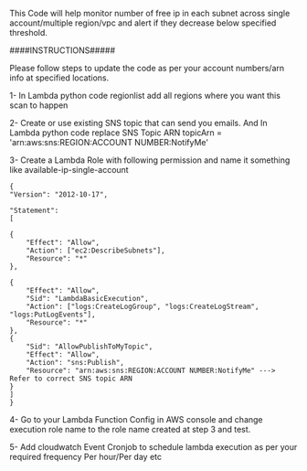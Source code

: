 This Code will help monitor number of free ip in each subnet across single account/multiple region/vpc and alert if they decrease below specified threshold.

####INSTRUCTIONS#####

Please follow steps to update the code as per your account numbers/arn info at specified locations.

1- In Lambda python code regionlist add all regions where you want this scan to happen

2- Create or use existing SNS topic that can send you emails. And In Lambda python code replace SNS Topic ARN topicArn = 'arn:aws:sns:REGION:ACCOUNT NUMBER:NotifyMe'

3- Create a Lambda Role with following permission and name it something like available-ip-single-account

	{ 
	"Version": "2012-10-17",

	"Statement": 
	[

	{
		"Effect": "Allow",
		"Action": ["ec2:DescribeSubnets"],
		"Resource": "*"
	},

	{
		"Effect": "Allow",
		"Sid": "LambdaBasicExecution",
		"Action": ["logs:CreateLogGroup", "logs:CreateLogStream", "logs:PutLogEvents"],
		"Resource": "*"
	},
	{
		"Sid": "AllowPublishToMyTopic",
		"Effect": "Allow",
		"Action": "sns:Publish",
		"Resource": "arn:aws:sns:REGION:ACCOUNT NUMBER:NotifyMe" ---> Refer to correct SNS topic ARN
	}
	]
	}

4- Go to your Lambda Function Config in AWS console and change execution role name to the role name created at step 3 and test.

5- Add cloudwatch Event Cronjob to schedule lambda execution as per your required frequency Per hour/Per day etc
